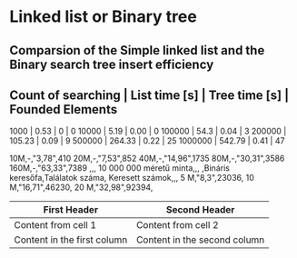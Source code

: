 # Linked list or Binary tree

## Comparsion of the Simple linked list and the Binary search tree insert efficiency

Count of searching | List time [s] | Tree time [s] | Founded Elements
---------------------------------------------------------------------
1000 | 0.53 | 0 | 0
10000 |  5.19 | 0.00 | 0
100000 | 54.3 | 0.04 | 3
200000 | 105.23 | 0.09 | 9
500000 | 264.33 | 0.22 | 25
1000000 | 542.79 | 0.41 | 47

10M,-,"3,78",410
20M,-,"7,53",852
40M,-,"14,96",1735
80M,-,"30,31",3586
160M,-,"63,33",7389
,,,
10 000 000 méretű minta,,,
,Bináris keresőfa,Találatok száma,
Keresett számok,,,
5 M,"8,3",23036,
10 M,"16,71",46230,
20 M,"32,98",92394,

First Header | Second Header
------------ | -------------
Content from cell 1 | Content from cell 2
Content in the first column | Content in the second column
